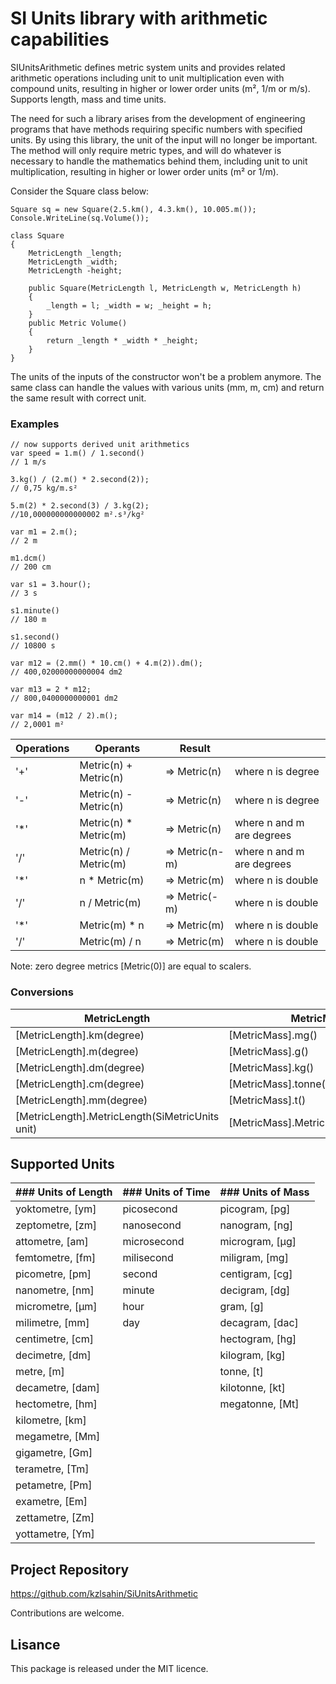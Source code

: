 ﻿# **SI Units library with arithmetic capabilities**

SIUnitsArithmetic defines metric system units and provides related arithmetic operations including unit to unit multiplication even with compound units, resulting in higher or lower order units (m², 1/m or m/s).
Supports length, mass and time units.

The need for such a library arises from the development of engineering programs that have methods requiring specific numbers with specified units.
 By using this library, the unit of the input will no longer be important. 
 The method will only require metric types, and will do whatever is necessary to handle the mathematics behind them, 
 including unit to unit multiplication, resulting in higher or lower order units (m² or 1/m).

Consider the Square class below:

```
Square sq = new Square(2.5.km(), 4.3.km(), 10.005.m());
Console.WriteLine(sq.Volume());

class Square
{
    MetricLength _length;
    MetricLength _width;
    MetricLength -height;

    public Square(MetricLength l, MetricLength w, MetricLength h)
    {
        _length = l; _width = w; _height = h;
    }
    public Metric Volume()
    {
        return _length * _width * _height;
    }
}
```

The units of the inputs of the constructor won't be a problem anymore.
The same class can handle the values with various units (mm, m, cm) and return the same result with correct unit.


### **Examples**

```
// now supports derived unit arithmetics
var speed = 1.m() / 1.second()
// 1 m/s

3.kg() / (2.m() * 2.second(2));
// 0,75 kg/m.s²

5.m(2) * 2.second(3) / 3.kg(2);
//10,000000000000002 m².s³/kg²

var m1 = 2.m();
// 2 m

m1.dcm()
// 200 cm

var s1 = 3.hour();
// 3 s

s1.minute()
// 180 m

s1.second()
// 10800 s

var m12 = (2.mm() * 10.cm() + 4.m(2)).dm();
// 400,02000000000004 dm2

var m13 = 2 * m12;
// 800,0400000000001 dm2

var m14 = (m12 / 2).m();
// 2,0001 m²

```



| Operations      |  Operants      |  Result  |          |
|-----------------|----------------|----------|----------|
| '+' |Metric(n) + Metric(n)   |=> Metric(n)   |where n is degree         | 
| '-' |Metric(n) - Metric(n)   |=> Metric(n)   |where n is degree          | 
| '*' |Metric(n) * Metric(m)   |=> Metric(n)   |where n and m are degrees | 
| '/' |Metric(n) / Metric(m)   |=> Metric(n-m) |where n and m are degrees | 
| '*' |n * Metric(m)           |=> Metric(m)   |where n is double         | 
| '/' |n / Metric(m)           |=> Metric(-m)  |where n is double         | 
| '*' |Metric(m) * n           |=> Metric(m)   |where n is double         | 
| '/' |Metric(m) / n           |=> Metric(m)   |where n is double         | 

Note: zero degree metrics [Metric(0)] are equal to scalers.

### **Conversions**

| MetricLength  | MetricMass | MetricTime |
|--------------|-------------|------------|
|[MetricLength].km(degree)|[MetricMass].mg()|[MetricTime].msec()|
|[MetricLength].m(degree)|[MetricMass].g()|[MetricTime].milisecond()|
|[MetricLength].dm(degree)|[MetricMass].kg()|[MetricTime].second()|
|[MetricLength].cm(degree)|[MetricMass].tonne()|[MetricTime].minute()|
|[MetricLength].mm(degree)|[MetricMass].t()|[MetricTime].hour()|
|[MetricLength].MetricLength(SiMetricUnits unit)|[MetricMass].MetricMass(SiMassUnit)|[MetricTime].MetricTime()|


## **Supported Units**

| ### Units of Length |### Units of Time|### Units of Mass
|--------------------|-----------------|------------     |
|yoktometre, [ym]   | picosecond       | picogram, [pg]  |
| zeptometre, [zm]  | nanosecond       | nanogram, [ng]  |
| attometre, [am]   | microsecond      | microgram, [µg] |
| femtometre, [fm]  | milisecond       | miligram, [mg]  |
| picometre, [pm]   | second           | centigram, [cg] |
| nanometre, [nm]   | minute           | decigram, [dg]  |
| micrometre, [µm]  | hour             | gram, [g]       |
| milimetre, [mm]   | day              | decagram, [dac] |
| centimetre, [cm]  |                  | hectogram, [hg] |
| decimetre, [dm]   |                  | kilogram, [kg]  |
| metre, [m]        |                  | tonne, [t]      |
| decametre, [dam]  |                  | kilotonne, [kt] |
| hectometre, [hm]  |                  | megatonne, [Mt] |
| kilometre, [km]   |                  |                 |
| megametre, [Mm]   |                  |                 |
| gigametre, [Gm]   |                  |                 |
| terametre, [Tm]   |                  |                 |
| petametre, [Pm]   |                  |                 |
| exametre, [Em]    |                  |                 |
| zettametre, [Zm]  |                  |                 |
| yottametre, [Ym]  |                  |                 |




## **Project Repository**

https://github.com/kzlsahin/SiUnitsArithmetic

Contributions are welcome.

## **Lisance**

This package is released under the MIT licence.
